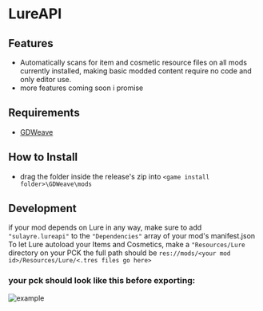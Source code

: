 # **LureAPI**
## Features

- Automatically scans for item and cosmetic resource files on all mods currently installed, making basic modded content require no code and only editor use.
- more features coming soon i promise

## Requirements
- [GDWeave](https://github.com/NotNite/GDWeave/tree/main)

## How to Install
- drag the folder inside the release's zip into ```<game install folder>\GDWeave\mods```

## Development
if your mod depends on Lure in any way, make sure to add ```"sulayre.lureapi"``` to the ```"Dependencies"``` array of your mod's manifest.json
To let Lure autoload your Items and Cosmetics, make a ```"Resources/Lure``` directory on your PCK
the full path should be ```res://mods/<your mod id>/Resources/Lure/<.tres files go here>```

### your pck should look like this before exporting:
![example](https://i.imgur.com/uXpuqNP.png)
